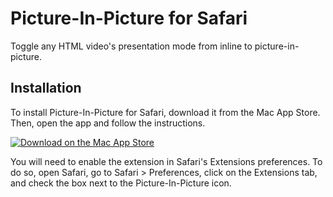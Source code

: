 # Picture-In-Picture for Safari

Toggle any HTML video's presentation mode from inline to picture-in-picture.

## Installation

To install Picture-In-Picture for Safari, download it from the Mac App Store. Then, open the app and follow the instructions.

[![Download on the Mac App Store](https://developer.apple.com/assets/elements/icons/download-on-the-mac-app-store/download-on-the-mac-app-store.svg)](https://apps.apple.com/us/app/xxxxxx/xxxxxx)

You will need to enable the extension in Safari's Extensions preferences. To do so, open Safari, go to Safari > Preferences, click on the Extensions tab, and check the box next to the Picture-In-Picture icon.
